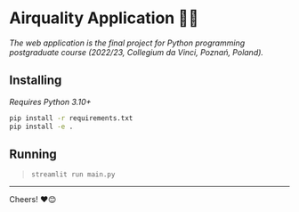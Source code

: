 # Airquality Application 🍃😷

_The web application is the final project for Python programming postgraduate course (2022/23, Collegium da Vinci, Poznań, Poland)._

## Installing

_Requires Python 3.10+_

```sh
pip install -r requirements.txt
pip install -e .
```

## Running

> `streamlit run main.py`

---

Cheers! ❤️😊

